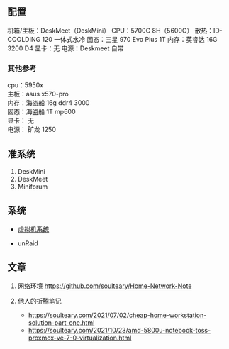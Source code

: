 ## 配置

机箱/主板：DeskMeet（DeskMini）
CPU：5700G  8H（5600G）
散热：ID-COOLDING 120 一体式水冷
固态：三星 970 Evo Plus 1T
内存：英睿达 16G 3200 D4
显卡：无
电源：Deskmeet 自带


### 其他参考

cpu：5950x  
主板：asus x570-pro  
内存：海盗船 16g ddr4 3000  
固态：海盗船 1T mp600  
显卡： 无  
电源： 矿龙 1250

## 准系统

1. DeskMini
2. DeskMeet
3. Miniforum


## 系统

- [虚拟机系统](虚拟机系统.md)

- unRaid


## 文章

1. 网络环境
	https://github.com/soulteary/Home-Network-Note

2. 他人的折腾笔记
	- https://soulteary.com/2021/07/02/cheap-home-workstation-solution-part-one.html
	- https://soulteary.com/2021/10/23/amd-5800u-notebook-toss-proxmox-ve-7-0-virtualization.html